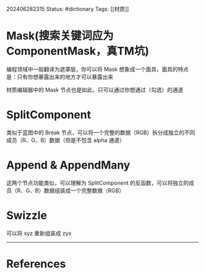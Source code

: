 202406282315
Status: #dictionary
Tags: [[材质]]
# Mask(搜索关键词应为 ComponentMask，真TM坑)
编程领域中一般翻译为遮罩层，你可以将 Mask 想象成一个面具，面具的特点是：只有你想暴露出来的地方才可以暴露出来

材质编辑器中的 Mask 节点也是如此，只可以通过你想通过（勾选）的通道
# SplitComponent
类似于蓝图中的 Break 节点，可以将一个完整的数据（RGB）拆分成独立的不同成员（R、G、B）数据（但是不包含 alpha 通道）

# Append & AppendMany
这两个节点功能类似，可以理解为 SplitComponent 的反函数，可以将独立的成员（R、G、B）数据组装成一个完整数据（RGB）
# Swizzle
可以将 xyz 重新组装成 zyx

---
# References